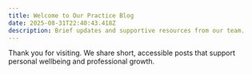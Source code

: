 ```yaml
---
title: Welcome to Our Practice Blog
date: 2025-08-31T22:40:43.418Z
description: Brief updates and supportive resources from our team.
---
```


Thank you for visiting. We share short, accessible posts that support personal wellbeing and professional growth.